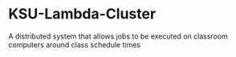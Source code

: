 # KSU-Lambda-Cluster
A distributed system that allows jobs to be executed on classroom computers around class schedule times
